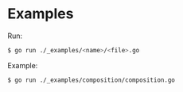 # Examples

Run:
```bash
$ go run ./_examples/<name>/<file>.go
```

Example:
```bash
$ go run ./_examples/composition/composition.go
```
